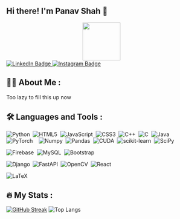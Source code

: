 ## Hi there! I'm Panav Shah 👋

<div id="header" align="center">
  <img src="https://media.giphy.com/media/M9gbBd9nbDrOTu1Mqx/giphy.gif" width="100"/>
</div>

<div id="badges">
  <a href="https://www.linkedin.com/in/panav-shah-621b10282/">
    <img src="https://img.shields.io/badge/LinkedIn-blue?style=for-the-badge&logo=linkedin&logoColor=white" alt="LinkedIn Badge"/>
  <a href="https://www.instagram.com/panav_shah/">
    <img src="https://img.shields.io/badge/Instagram-E4405F?style=for-the-badge&logo=instagram&logoColor=white" alt="Instagram Badge"/>
  </a>
</div>

## :man_technologist: About Me :
Too lazy to fill this up now

## :hammer_and_wrench: Languages and Tools :
<div>
  <img src="https://img.shields.io/badge/python-3670A0?style=for-the-badge&logo=python&logoColor=ffdd54" title="Python" alt="Python"/>&nbsp;
  <img src="https://img.shields.io/badge/html5-%23E34F26.svg?style=for-the-badge&logo=html5&logoColor=white" title="HTML5" alt="HTML5"/>&nbsp;
  <img src="https://img.shields.io/badge/javascript-%23323330.svg?style=for-the-badge&logo=javascript&logoColor=%23F7DF1E" title="JavaScript" alt="JavaScript"/>&nbsp;
  <img src="https://img.shields.io/badge/css3-%231572B6.svg?style=for-the-badge&logo=css3&logoColor=white" title="CSS3" alt="CSS3"/>&nbsp;
  <img src="https://img.shields.io/badge/c++-%2300599C.svg?style=for-the-badge&logo=c%2B%2B&logoColor=white" title="C++" alt="C++"/>&nbsp;
  <img src="https://img.shields.io/badge/c-%2300599C.svg?style=for-the-badge&logo=c&logoColor=white" title="C" alt="C"/>&nbsp;
  <img src="https://img.shields.io/badge/java-%23ED8B00.svg?style=for-the-badge&logo=openjdk&logoColor=white" title="Java" alt="Java"/>&nbsp;
  <img src="https://img.shields.io/badge/PyTorch-%23EE4C2C.svg?style=for-the-badge&logo=PyTorch&logoColor=white" title="PyTorch" alt="PyTorch"/>&nbsp;
  <img src="https://img.shields.io/badge/Matplotlib-%23ffffff.svg?style=for-the-badge&logo=Matplotlib&logoColor=black" title="Matplotlib" alt=""/>&nbsp;
  <img src="https://img.shields.io/badge/numpy-%23013243.svg?style=for-the-badge&logo=numpy&logoColor=white" title="Numpy" alt="Numpy"/>&nbsp;
  <img src="https://img.shields.io/badge/pandas-%23150458.svg?style=for-the-badge&logo=pandas&logoColor=white" title="Pandas" alt="Pandas"/>&nbsp;
  <img src="https://img.shields.io/badge/cuda-000000.svg?style=for-the-badge&logo=nVIDIA&logoColor=green" title=""CUDA alt="CUDA"/>&nbsp;
  <img src="https://img.shields.io/badge/scikit--learn-%23F7931E.svg?style=for-the-badge&logo=scikit-learn&logoColor=white" title="scikit-learn" alt="scikit-learn"/>&nbsp;
  <img src="https://img.shields.io/badge/SciPy-%230C55A5.svg?style=for-the-badge&logo=scipy&logoColor=%white" title="SciPy" alt="SciPy"/>&nbsp;
  
  <img src="https://img.shields.io/badge/firebase-a08021?style=for-the-badge&logo=firebase&logoColor=ffcd34" title="Firebase" alt="Firebase"/>&nbsp;
  <img src="https://img.shields.io/badge/mysql-4479A1.svg?style=for-the-badge&logo=mysql&logoColor=white" title="MySQL" alt="MySQL"/>&nbsp;
  <img src="https://img.shields.io/badge/bootstrap-%238511FA.svg?style=for-the-badge&logo=bootstrap&logoColor=white" title="Bootstrap" alt="Bootstrap"/>&nbsp;

  <img src="https://img.shields.io/badge/django-%23092E20.svg?style=for-the-badge&logo=django&logoColor=white" title="Django" alt="Django"/>&nbsp;
  <img src="https://img.shields.io/badge/FastAPI-005571?style=for-the-badge&logo=fastapi" title="FastAPI" alt="FastAPI"/>&nbsp;
  <img src="https://img.shields.io/badge/opencv-%23white.svg?style=for-the-badge&logo=opencv&logoColor=white" title="OpenCV" alt="OpenCV"/>&nbsp;
  <img src="https://img.shields.io/badge/react-%2320232a.svg?style=for-the-badge&logo=react&logoColor=%2361DAFB" title="React" alt="React"/>&nbsp;




  <img src="https://img.shields.io/badge/latex-%23008080.svg?style=for-the-badge&logo=latex&logoColor=white" title="LaTeX" alt="LaTeX"/>&nbsp;



</div>

## :fire: My Stats :
[![GitHub Streak](https://streak-stats.demolab.com/?user=PanavShah1)](https://git.io/streak-stats)
![Top Langs](https://github-readme-stats.vercel.app/api/top-langs/?username=PanavShah1&layout=compact&theme=onedark)



<!-- <img src="https://komarev.com/ghpvc/?username=PanavShah1&style=flat-square&color=blue" alt=""/> -->



<!--
**PanavShah1/PanavShah1** is a ✨ _special_ ✨ repository because its `README.md` (this file) appears on your GitHub profile.

Here are some ideas to get you started:

- 🔭 I’m currently working on ...
- 🌱 I’m currently learning ...
- 👯 I’m looking to collaborate on ...
- 🤔 I’m looking for help with ...
- 💬 Ask me about ...
- 📫 How to reach me: ...
- 😄 Pronouns: ...
- ⚡ Fun fact: ...
-->
